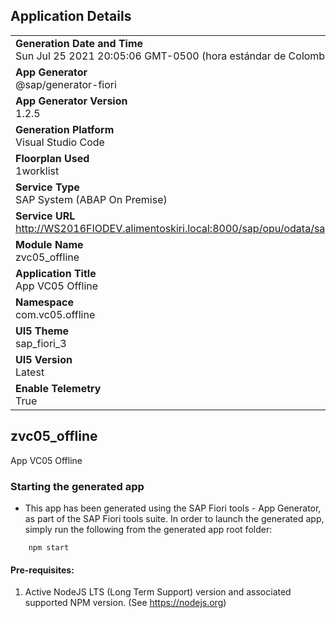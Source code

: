 ## Application Details
|               |
| ------------- |
|**Generation Date and Time**<br>Sun Jul 25 2021 20:05:06 GMT-0500 (hora estándar de Colombia)|
|**App Generator**<br>@sap/generator-fiori|
|**App Generator Version**<br>1.2.5|
|**Generation Platform**<br>Visual Studio Code|
|**Floorplan Used**<br>1worklist|
|**Service Type**<br>SAP System (ABAP On Premise)|
|**Service URL**<br>http://WS2016FIODEV.alimentoskiri.local:8000/sap/opu/odata/sap/Z_OD_FIORI_SD_SRV/VC05Set/sap/opu/odata/sap/Z_OD_FIORI_SD_SRV
|**Module Name**<br>zvc05_offline|
|**Application Title**<br>App VC05 Offline|
|**Namespace**<br>com.vc05.offline|
|**UI5 Theme**<br>sap_fiori_3|
|**UI5 Version**<br>Latest|
|**Enable Telemetry**<br>True|

## zvc05_offline

App VC05 Offline

### Starting the generated app

-   This app has been generated using the SAP Fiori tools - App Generator, as part of the SAP Fiori tools suite.  In order to launch the generated app, simply run the following from the generated app root folder:

```
    npm start
```

#### Pre-requisites:

1. Active NodeJS LTS (Long Term Support) version and associated supported NPM version.  (See https://nodejs.org)


